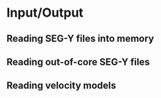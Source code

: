 # Input/Output

## Reading SEG-Y files into memory

## Reading out-of-core SEG-Y files

## Reading velocity models

